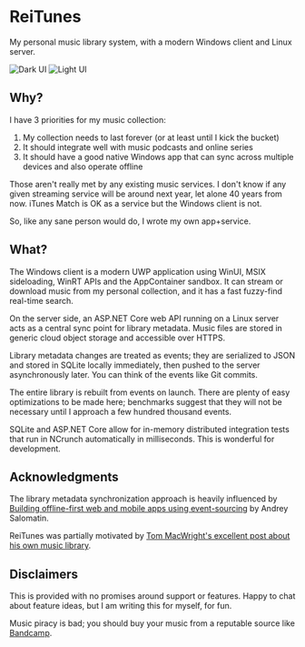 # ReiTunes

My personal music library system, with a modern Windows client and Linux server.

![Dark UI](https://res.cloudinary.com/reilly-wood/image/upload/v1600566175/reitunes/dark.jpg)
![Light UI](https://res.cloudinary.com/reilly-wood/image/upload/v1600566175/reitunes/light.jpg)

## Why?

I have 3 priorities for my music collection:

1. My collection needs to last forever (or at least until I kick the bucket) 
2. It should integrate well with music podcasts and online series
3. It should have a good native Windows app that can sync across multiple devices and also operate offline

Those aren't really met by any existing music services. I don't know if any given streaming service will be around next year, let alone 40 years from now. iTunes Match is OK as a service but the Windows client is not.

So, like any sane person would do, I wrote my own app+service.

## What?

The Windows client is a modern UWP application using WinUI, MSIX sideloading, WinRT APIs and the AppContainer sandbox. It can stream or download music from my personal collection, and it has a fast fuzzy-find real-time search.

On the server side, an ASP.NET Core web API running on a Linux server acts as a central sync point for library metadata. Music files are stored in generic cloud object storage and accessible over HTTPS.

Library metadata changes are treated as events; they are serialized to JSON and stored in SQLite locally immediately, then pushed to the server asynchronously later. You can think of the events like Git commits.

The entire library is rebuilt from events on launch. There are plenty of easy optimizations to be made here; benchmarks suggest that they will not be necessary until I approach a few hundred thousand events.

SQLite and ASP.NET Core allow for in-memory distributed integration tests that run in NCrunch automatically in milliseconds. This is wonderful for development.

## Acknowledgments

The library metadata synchronization approach is heavily influenced by [Building offline-first web and mobile apps using event-sourcing](https://flpvsk.com/blog/2019-07-20-offline-first-apps-event-sourcing/) by Andrey Salomatin.

ReiTunes was partially motivated by [Tom MacWright's excellent post about his own music library](https://macwright.com/2020/01/27/my-music-library.html).

## Disclaimers

This is provided with no promises around support or features. Happy to chat about feature ideas, but I am writing this for myself, for fun.

Music piracy is bad; you should buy your music from a reputable source like [Bandcamp](https://bandcamp.com/).
